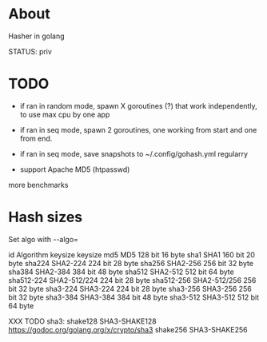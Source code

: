 # About

Hasher in golang

STATUS: priv


# TODO

* if ran in random mode, spawn X goroutines (?) that work independently,
    to use max cpu by one app

* if ran in seq mode, spawn 2 goroutines, one working from start and one from end.

* if ran in seq mode, save snapshots to ~/.config/gohash.yml regularry


* support Apache MD5 (htpasswd)


more benchmarks




# Hash sizes

Set algo with --algo=<id>

id          Algorithm       keysize  keysize
md5         MD5             128 bit  16 byte
sha1        SHA1            160 bit  20 byte
sha224      SHA2-224        224 bit  28 byte
sha256      SHA2-256        256 bit  32 byte
sha384      SHA2-384        384 bit  48 byte
sha512      SHA2-512        512 bit  64 byte
sha512-224  SHA2-512/224    224 bit  28 byte
sha512-256  SHA2-512/256    256 bit  32 byte
sha3-224    SHA3-224        224 bit  28 byte
sha3-256    SHA3-256        256 bit  32 byte
sha3-384    SHA3-384        384 bit  48 byte
sha3-512    SHA3-512        512 bit  64 byte

XXX TODO sha3:
shake128    SHA3-SHAKE128       https://godoc.org/golang.org/x/crypto/sha3
shake256    SHA3-SHAKE256
